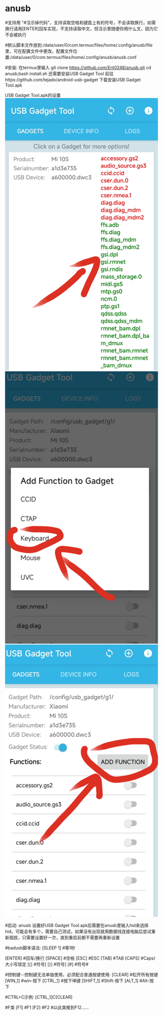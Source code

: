 # anusb
#支持用 "#注示掉代码"，支持读取空格和键盘上有的符号，不会读取换行，如需换行请用[ENTER]回车实现，不支持读取中文，但注示里随便你用什么文，因为它不会被执行

#默认脚本文件放到:/data/user/0/com.termux/files/home/.config/anusb/file里，可在配置文件中更改，配置文件位置:/data/user/0/com.termux/files/home/.config/anusb/anusb.conf


#安装:
在termux里输入
git clone https://github.com/Ent0248/anusb.git
cd anusb;bash install.sh
还需要安装USB Gadget Tool
前往https://github.com/tejado/android-usb-gadget
下载安装USB Gadget Tool.apk

USB Gadget Tool.apk的设置
![示例图片](a.png)
![示例图片](b.png)
![示例图片](c.png)




#启动: anusb
设置好USB Gadget Tool.apk后需要在anusb里输入hid来选择hid，可能会有多个，需要自己测试，如果没有出现就用数据线连接电脑后尝试重新插拔，只需要设置好一次，直到重启前都不需要再重新设置





#badusb脚本语法:
[SLEEP 1]  #等1秒

[ENTER]  #回车/换行
[SPACE]  #空格
[ESC]  #ESC
[TAB]  #TAB
[CAPS]  #Caps/大小写锁定
[{]  #符号[
[}]  #符号]
[#]  #符号#

#控制键--控制键无法单独使用，必须配合普通按键使用:
[CLEAR]  #松开所有按键
[WIN_1]  #win-按下
[CTRL_1]  #按下坤键
[SHIFT_1]  #Shift-按下
[ALT_1]  #Alt-按下

#CTRL+C示例:
[CTRL_1]C[CLEAR]



#F类
[F1]  #F1
[F2]  #F2
#以此类推到F12......
